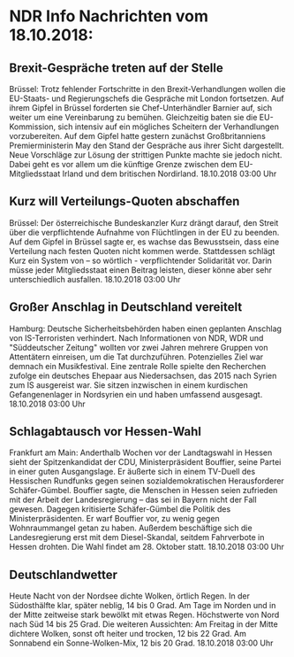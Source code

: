 # NDR Info Nachrichten vom 18.10.2018:


## Brexit-Gespräche treten auf der Stelle
Brüssel: Trotz fehlender Fortschritte in den Brexit-Verhandlungen wollen die EU-Staats- und Regierungschefs die Gespräche mit London fortsetzen. Auf ihrem Gipfel in Brüssel forderten sie Chef-Unterhändler Barnier auf, sich weiter um eine Vereinbarung zu bemühen. Gleichzeitig baten sie die EU-Kommission, sich intensiv auf ein mögliches Scheitern der Verhandlungen vorzubereiten. Auf dem Gipfel hatte gestern zunächst Großbritanniens Premierministerin May den Stand der Gespräche aus ihrer Sicht dargestellt. Neue Vorschläge zur Lösung der strittigen Punkte machte sie jedoch nicht. Dabei geht es vor allem um die künftige Grenze zwischen dem EU-Mitgliedsstaat Irland und dem britischen Nordirland. 18.10.2018 03:00 Uhr 

## Kurz will Verteilungs-Quoten abschaffen
Brüssel: Der österreichische Bundeskanzler Kurz drängt darauf, den Streit über die verpflichtende Aufnahme von Flüchtlingen in der EU zu beenden. Auf dem Gipfel in Brüssel sagte er, es wachse das Bewusstsein, dass eine Verteilung nach festen Quoten nicht kommen werde. Stattdessen schlägt Kurz ein System von – so wörtlich - verpflichtender Solidarität vor. Darin müsse jeder Mitgliedsstaat einen Beitrag leisten, dieser könne aber sehr unterschiedlich ausfallen. 18.10.2018 03:00 Uhr 

## Großer Anschlag in Deutschland vereitelt
Hamburg:			Deutsche Sicherheitsbehörden haben einen geplanten Anschlag von IS-Terroristen verhindert. Nach Informationen von NDR, WDR und "Süddeutscher Zeitung" wollten vor zwei Jahren mehrere Gruppen von Attentätern einreisen, um die Tat durchzuführen. Potenzielles Ziel war demnach ein Musikfestival. Eine zentrale Rolle spielte den Recherchen zufolge ein deutsches Ehepaar aus Niedersachsen, das 2015 nach Syrien zum IS ausgereist war. Sie sitzen inzwischen in einem kurdischen Gefangenenlager in Nordsyrien ein und haben umfassend ausgesagt. 18.10.2018 03:00 Uhr 

## Schlagabtausch vor Hessen-Wahl
Frankfurt am Main: Anderthalb Wochen vor der Landtagswahl in Hessen sieht der Spitzenkandidat der CDU, Ministerpräsident Bouffier, seine Partei in einer guten Ausgangslage. Er äußerte sich in einem TV-Duell des Hessischen Rundfunks gegen seinen sozialdemokratischen Herausforderer Schäfer-Gümbel. Bouffier sagte, die Menschen in Hessen seien zufrieden mit der Arbeit der Landesregierung – das sei in Bayern nicht der Fall gewesen. Dagegen kritisierte Schäfer-Gümbel die Politik des Ministerpräsidenten. Er warf Bouffier vor, zu wenig gegen Wohnraummangel getan zu haben. Außerdem beschäftige sich die Landesregierung erst mit dem Diesel-Skandal, seitdem Fahrverbote in Hessen drohten. Die Wahl findet am 28. Oktober statt. 18.10.2018 03:00 Uhr 

## Deutschlandwetter
Heute Nacht von der Nordsee dichte Wolken, örtlich Regen. In der Südosthälfte klar, später neblig, 14 bis 0 Grad. Am Tage im Norden und in der Mitte zeitweise stark bewölkt mit etwas Regen. Höchstwerte von Nord nach Süd 14 bis 25 Grad. Die weiteren Aussichten: Am Freitag in der Mitte dichtere Wolken, sonst oft heiter und trocken, 12 bis 22 Grad. Am Sonnabend ein Sonne-Wolken-Mix, 12 bis 20 Grad. 18.10.2018 03:00 Uhr 

